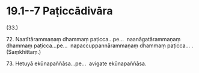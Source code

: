 # 19.1--7 Paṭiccādivāra

(33.)

72\. Naatītārammaṇaṃ dhammaṃ paṭicca…pe…  naanāgatārammaṇaṃ dhammaṃ paṭicca…pe…  napaccuppannārammaṇaṃ dhammaṃ paṭicca… . (Saṃkhittaṃ.)

73\. Hetuyā ekūnapaññāsa…pe…  avigate ekūnapaññāsa.
